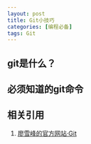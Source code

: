 ```yaml
---
layout: post
title: Git小技巧
categories: [编程必备]
tags: Git
---
```


## git是什么？

## 必须知道的git命令

## 相关引用
1. [廖雪峰的官方网站·Git](https://www.liaoxuefeng.com/wiki/0013739516305929606dd18361248578c67b8067c8c017b000 "subway")

